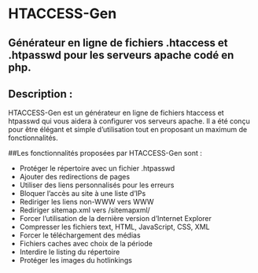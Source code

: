# HTACCESS-Gen

Générateur en ligne de fichiers .htaccess et .htpasswd pour les serveurs apache codé en php.
---
## Description :
HTACCESS-Gen est un générateur en ligne de fichiers htaccess et htpasswd qui vous aidera à configurer vos serveurs apache. Il a été conçu pour être élégant et simple d’utilisation tout en proposant un maximum de fonctionnalités.

##Les fonctionnalités proposées par HTACCESS-Gen sont :

* Protéger le répertoire avec un fichier .htpasswd
* Ajouter des redirections de pages
* Utiliser des liens personnalisés pour les erreurs
* Bloquer l’accès au site à une liste d’IPs
* Rediriger les liens non-WWW vers WWW
* Rediriger sitemap.xml vers /sitemapxml/
* Forcer l’utilisation de la dernière version d’Internet Explorer
* Compresser les fichiers text, HTML, JavaScript, CSS, XML
* Forcer le téléchargement des médias
* Fichiers caches avec choix de la période
* Interdire le listing du répertoire
* Protéger les images du hotlinkings